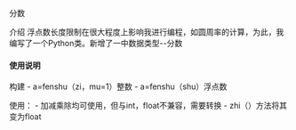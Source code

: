 分数

介绍
﻿浮点数长度限制在很大程度上影响我进行编程，如圆周率的计算，为此，我编写了一个Python类。新增了一中数据类型--分数
#### 使用说明

构建 
    - a=fenshu（zi，mu=1）整数
    - a=fenshu（shu）浮点数
    


使用：
    - 加减乘除均可使用，但与int，float不兼容，需要转换
    - zhi（）方法将其变为float
    
    

